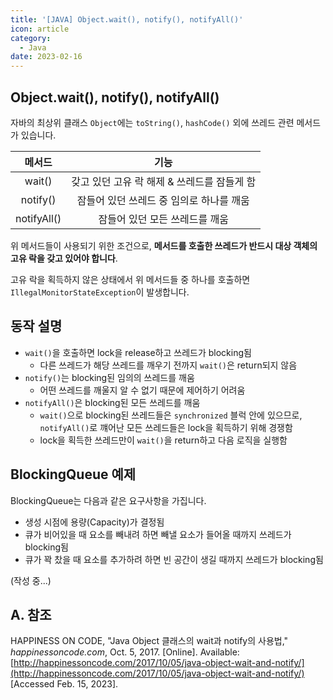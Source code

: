 ```yaml
---
title: '[JAVA] Object.wait(), notify(), notifyAll()'
icon: article
category:
  - Java
date: 2023-02-16
---
```


## Object.wait(), notify(), notifyAll()
자바의 최상위 클래스 `Object`에는 `toString()`, `hashCode()` 외에 쓰레드 관련 메서드가 있습니다.

<div class="align-center">

메서드 | 기능
:---: | :---:
wait() | 갖고 있던 고유 락 해제 & 쓰레드를 잠들게 함
notify() | 잠들어 있던 쓰레드 중 임의로 하나를 깨움
notifyAll() | 잠들어 있던 모든 쓰레드를 깨움

</div>

위 메서드들이 사용되기 위한 조건으로, **메서드를 호출한 쓰레드가 반드시 대상 객체의 고유 락을 갖고 있어야 합니다**.

고유 락을 획득하지 않은 상태에서 위 메서드들 중 하나를 호출하면 `IllegalMonitorStateException`이 발생합니다.

## 동작 설명
- `wait()`을 호출하면 lock을 release하고 쓰레드가 blocking됨
    - 다른 쓰레드가 해당 쓰레드를 깨우기 전까지 `wait()`은 return되지 않음
- `notify()`는 blocking된 임의의 쓰레드를 깨움
    - 어떤 쓰레드를 깨울지 알 수 없기 때문에 제어하기 어려움
- `notifyAll()`은 blocking된 모든 쓰레드를 깨움
    - `wait()`으로 blocking된 쓰레드들은 `synchronized` 블럭 안에 있으므로, `notifyAll()`로 꺠어난 모든 쓰레드들은 lock을 획득하기 위해 경쟁함
    - lock을 획득한 쓰레드만이 `wait()`을 return하고 다음 로직을 실행함

## BlockingQueue 예제
BlockingQueue는 다음과 같은 요구사항을 가집니다.

- 생성 시점에 용량(Capacity)가 결정됨
- 큐가 비어있을 때 요소를 빼내려 하면 빼낼 요소가 들어올 때까지 쓰레드가 blocking됨
- 큐가 꽉 찼을 때 요소를 추가하려 하면 빈 공간이 생길 때까지 쓰레드가 blocking됨

(작성 중...)

## A. 참조
HAPPINESS ON CODE, "Java Object 클래스의 wait과 notify의 사용법," *happinessoncode.com*, Oct. 5, 2017. [Online]. Available: [http://happinessoncode.com/2017/10/05/java-object-wait-and-notify/](http://happinessoncode.com/2017/10/05/java-object-wait-and-notify/) [Accessed Feb. 15, 2023].
